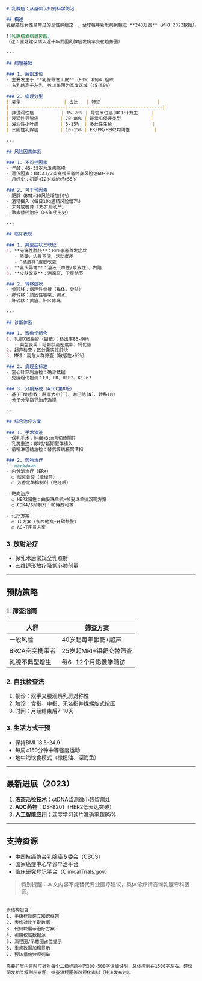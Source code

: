 

```markdown
# 乳腺癌：从基础认知到科学防治

## 概述
乳腺癌是女性最常见的恶性肿瘤之一，全球每年新发病例超过 **240万例**（WHO 2022数据）。中国乳腺癌发病率以年均 **3-4%** 增速攀升，现已成为城市女性癌症发病首位。本文系统解析乳腺癌的医学知识体系。

![乳腺癌发病趋势图]
（注：此处建议插入近十年我国乳腺癌发病率变化趋势图）

---

## 病理基础

### 1. 解剖定位
- 主要发生于 **乳腺导管上皮**（80%）和小叶组织
- 右乳略高于左乳，外上象限为高发区域（45-50%）

### 2. 病理分型
| 类型                | 占比   | 特征                     |
|---------------------|--------|--------------------------|
| 非浸润性癌          | 15-20% | 导管原位癌(DCIS)为主     |
| 浸润性导管癌        | 70-80% | 最常见侵袭类型           |
| 浸润性小叶癌        | 5-15%  | 多灶性生长               |
| 三阴性乳腺癌        | 10-15% | ER/PR/HER2均阴性         |

---

## 风险因素体系

### 1. 不可控因素
- 年龄：45-55岁为发病高峰
- 遗传因素：BRCA1/2突变携带者终身风险达60-80%
- 月经史：初潮<12岁或绝经>55岁

### 2. 可干预因素
- 肥胖（BMI>30风险增加50%）
- 酒精摄入（每日10g酒精风险增7%）
- 未育或晚育（35岁后初产）
- 激素替代治疗（>5年使用史）

---

## 临床表现

### 1. 典型症状三联征
1. **无痛性肿块**：80%患者首发症状
   - 质硬、边界不清、活动度差
   - "橘皮样"皮肤改变
2. **乳头异常**：溢液（血性/浆液性）、内陷
3. **皮肤改变**：酒窝征、卫星结节

### 2. 转移症状
- 骨转移：病理性骨折（椎体、骨盆）
- 肺转移：顽固性咳嗽、胸水
- 肝转移：黄疸、肝区疼痛

---

## 诊断体系

### 1. 影像学组合
1. 乳腺X线摄影（钼靶）：检出率85-90%
   - 典型表现：毛刺状高密度影、钙化簇
2. 超声检查：区分囊实性肿块
3. MRI：高危人群筛查（敏感性>95%）

### 2. 病理金标准
- 空心针穿刺活检：确诊依据
- 免疫组化检测：ER、PR、HER2、Ki-67

### 3. 分期系统（AJCC第8版）
- 基于TNM参数：肿瘤大小(T)、淋巴结(N)、转移(M)
- 分子分型指导治疗选择

---

## 综合治疗方案

### 1. 手术演进
- 保乳手术：肿瘤<3cm且切缘阴性
- 乳房重建：即时/延期假体植入
- 前哨淋巴结活检：替代传统腋窝清扫

### 2. 药物治疗
```markdown
- 内分泌治疗（ER+）
  ○ 他莫昔芬（绝经前）
  ○ 芳香化酶抑制剂（绝经后）
  
- 靶向治疗
  ○ HER2阳性：曲妥珠单抗+帕妥珠单抗双靶方案
  ○ CDK4/6抑制剂：帕博西利等
  
- 化疗方案
  ○ TC方案（多西他赛+环磷酰胺）
  ○ AC→T序贯方案
```

### 3. 放射治疗
- 保乳术后常规全乳照射
- 三维适形放疗降低心肺剂量

---

## 预防策略

### 1. 筛查指南
| 人群            | 筛查方案                     |
|-----------------|------------------------------|
| 一般风险        | 40岁起每年钼靶+超声          |
| BRCA突变携带者  | 25岁起MRI+钼靶交替筛查       |
| 乳腺不典型增生  | 每6-12个月影像学随访         |

### 2. 自我检查法
1. 视诊：双手叉腰观察乳房对称性
2. 触诊：食指、中指、无名指并拢螺旋式按压
3. 时间：月经结束后7-10天

### 3. 生活方式干预
- 保持BMI 18.5-24.9
- 每周≥150分钟中等强度运动
- 地中海饮食模式（橄榄油、深海鱼）

---

## 最新进展（2023）

1. **液态活检技术**：ctDNA监测微小残留病灶
2. **ADC药物**：DS-8201（HER2低表达突破）
3. **人工智能应用**：深度学习读片准确率超95%

---

## 支持资源
- 中国抗癌协会乳腺癌专委会（CBCS）
- 国家癌症中心早诊早治平台
- 临床研究登记平台（ClinicalTrials.gov）

> 特别提醒：本文内容不能替代专业医疗建议，具体诊疗请咨询乳腺专科医师。
```

该结构包含：
1. 多级标题建立知识框架
2. 表格对比关键数据
3. 代码块展示治疗方案
4. 引用权威数据源
5. 流程图/示意图占位提示
6. 重点数据加粗显示
7. 预防措施分项列举

需要扩展内容时可针对每个二级标题补充300-500字详细说明，总体控制在1500字左右。建议配发相关解剖示意图、筛查流程图等可视化素材（线上发布时）。